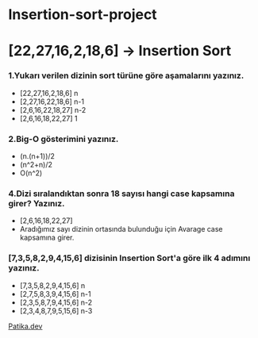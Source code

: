# Insertion-sort-project
# [22,27,16,2,18,6] -> Insertion Sort
### 1.Yukarı verilen dizinin sort türüne göre aşamalarını yazınız.
- [22,27,16,2,18,6]    n
- [2,27,16,22,18,6]    n-1
- [2,6,16,22,18,27]    n-2
- [2,6,16,18,22,27]    1 
### 2.Big-O gösterimini yazınız.
 - (n.(n+1))/2
 - (n^2+n)/2
 - O(n^2)
### 4.Dizi sıralandıktan sonra 18 sayısı hangi case kapsamına girer? Yazınız.
 - [2,6,16,18,22,27] 
 - Aradığımız sayı dizinin ortasında bulunduğu için Avarage case kapsamına girer.
### [7,3,5,8,2,9,4,15,6] dizisinin Insertion Sort'a göre ilk 4 adımını yazınız.
 - [7,3,5,8,2,9,4,15,6]    n
 - [2,7,5,8,3,9,4,15,6]    n-1
 - [2,3,5,8,7,9,4,15,6]    n-2
 - [2,3,4,8,7,9,5,15,6]    n-3


[Patika.dev](https://www.patika.dev/tr)
